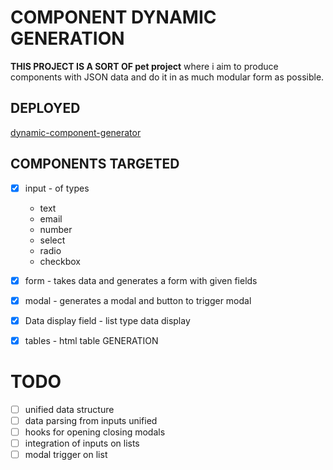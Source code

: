 # COMPONENT DYNAMIC GENERATION

**THIS PROJECT IS A SORT OF pet project** where i aim to produce 
components with JSON data and do it in as much modular form as possible.
    
## DEPLOYED
 [dynamic-component-generator](https://dynamic-component-generator.netlify.app/)

## COMPONENTS TARGETED

- [x] input - of types

  - text
  - email
  - number
  - select
  - radio
  - checkbox

- [x] form - takes data and generates a form with given fields

- [x] modal - generates a modal and button to trigger modal

- [x] Data display field - list type data display

- [x] tables - html table GENERATION

# TODO

- [ ] unified data structure
- [ ] data parsing from inputs unified
- [ ] hooks for opening closing modals
- [ ] integration of inputs on lists
- [ ] modal trigger on list
